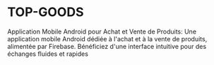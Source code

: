 # TOP-GOODS
Application Mobile Android pour Achat et Vente de Produits: Une application mobile Android dédiée à l'achat et à la vente de produits, alimentée par Firebase. Bénéficiez d'une interface intuitive pour des échanges fluides et rapides
